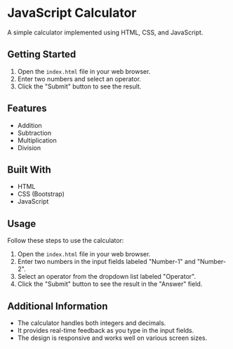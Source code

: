 # JavaScript Calculator

A simple calculator implemented using HTML, CSS, and JavaScript.

## Getting Started

1. Open the `index.html` file in your web browser.
2. Enter two numbers and select an operator.
3. Click the "Submit" button to see the result.

## Features

- Addition
- Subtraction
- Multiplication
- Division

## Built With

- HTML
- CSS (Bootstrap)
- JavaScript

## Usage

Follow these steps to use the calculator:

1. Open the `index.html` file in your web browser.
2. Enter two numbers in the input fields labeled "Number-1" and "Number-2".
3. Select an operator from the dropdown list labeled "Operator".
4. Click the "Submit" button to see the result in the "Answer" field.

## Additional Information

- The calculator handles both integers and decimals.
- It provides real-time feedback as you type in the input fields.
- The design is responsive and works well on various screen sizes.

